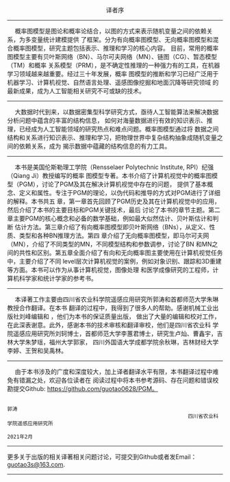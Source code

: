 <p align="center">  译者序 <p align="center">

-----------------------------------------------------------------------------------------

&emsp; 概率图模型是图论和概率论结合，以图的方式来表示随机变量之间的依赖关系，为多变量统计建模提供
了框架。分为有向概率图模型、无向概率图模型和混合概率图模型，研究主题包括表示、推理和学习的核心内容。
目前，常用的概率图模型主要有贝叶斯网络（BN）、马尔可夫网络（MN）、链图（CG）、暂态模型（TM）和概率
关系模型（PRM），是不确定性推理的一种强力有的工具，在机器学习领域越来越重要。经过三十年发展，概率
图模型的推断和学习已经广泛用于机器学习、计算机视觉、自然语言处理、遥感图像挖掘和地面沉降等研究领域
的最新成果，成为人工智能相关研究不可或缺的技术。

---------------------------------------------------------------------------------------------

&emsp; 大数据时代到来，以数据密集型科学研究方式，亟待人工智能算法来解决数据分析问题中蕴含的丰富的结构信息，
如何对海量数据进行有效的知识表示、推理，已经成为人工智能领域的研究热点和难点问题。概率图模型通过将
数据之间结构和关系进行知识表示、推理和学习，把物理世界中复杂结构抽象成随机变量之间的依赖关系，成为
揭示数据中蕴藏的结构信息的有力工具。

-------------------------------------------------------------------------------------------

&emsp; 本书是美国伦斯勒理工学院（Rensselaer Polytechnic Institute, RPI）纪强（Qiang Ji）教授编写的概率
图模型专著。本书介绍了计算机视觉中的概率图模型（PGM），讨论了PGM及其在解决计算机视觉中存在的问题，
提供了基本概念、定义和属性。专注于PGM的理论，以伪代码和推导的方式对PGM进行了详细的解释。本书共五
章，第一章首先回顾了PGM历史及其在计算机视觉中的应用，然后介绍了本书的主要目标和PGM关键技术，最后
讨论了本书的章节主题。第二章主要PGM的核心概念和必备的数学基础，例如最大似然估计、贝叶斯估计和判断
估计方法。第三章介绍了有向概率图模型即贝叶斯网络（BNs），从定义、性质、类型和各种BN推理方法。第四
章介绍了无向概率图模型，即马尔可夫网（MN），介绍了不同类型的MN，不同模型结构和参数调参，讨论了BN
和MN之间的共性和区别。第五章全面介绍了有向和无向概率图主要使用在计算机视觉任务中，主要介绍了不同
level层次计算机视觉的案例，例如对象识别、跟踪和3D重建等方面。本书可以作为从事计算机视觉，图像处理
和医学成像研究的工程师，计算机科学家和统计学家的参考书。

------------------------------------------------------------------------------------------------

&emsp; 本译著工作主要由四川省农业科学院遥感应用研究所郭涛和首都师范大学朱琳教授合作翻译。在本书
翻译的过程中，我得到了很多人的帮助。感谢机械工业出版社刘峰编辑和    ，他们为本书的保证质量出版，
做出了大量的编辑和校对工作，在此深表谢意。此外，感谢本书的技术审核和翻译审校，他们是四川省农业科
学院遥感应用研究所刘轲博士，首都师范大学李蕙君博士，研究生卢灿、曹鑫宇，吉林大学朱梦瑶，福州大学郭家，
四川外国语大学成都学院余秋琳，吉林财经大学李婷、王贺和吴禹林。

-----------------------------------------------------------------------------------------------

&emsp; 由于本书涉及的广度和深度较大，加上译者翻译水平有限，本书翻译过程中难免有错漏之处，欢迎各位读者在
阅读过程中将本书参考源码、存在问题和错误校勘提交Github: https://github.com/guotao0628/PGM。

                                                                             郭涛
                                                               四川省农业科学院遥感应用研究所
                                                                          2021年2月
                                                                          
                                                                          
 ----------------------------------------------------------------------------------------------
 
 更多关于出版的相关译著相关问题讨论，可提交到Github或者发Email：guotao3s@163.com.
 
 ---------------------------------------------------------------------------------------------
